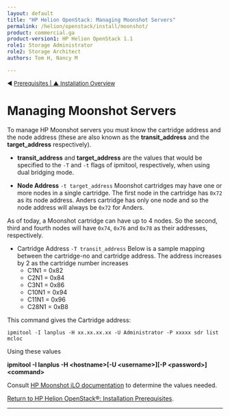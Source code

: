 ```yaml
---
layout: default
title: "HP Helion OpenStack: Managing Moonshot Servers"
permalink: /helion/openstack/install/moonshot/
product: commercial.ga
product-version1: HP Helion OpenStack 1.1
role1: Storage Administrator
role2: Storage Architect
authors: Tom H, Nancy M

---
```

<!--UNDER REVISION-->


<script>

function PageRefresh {
onLoad="window.refresh"
}

PageRefresh();

</script>

<p style="font-size: small;"> &#9664; <a href="/helion/openstack/install/prereqs/#csv">Prerequisites | <a href="/helion/openstack/install/overview/"> &#9650; Installation Overview</a> </p> 

# Managing Moonshot Servers


To manage HP Moonshot servers you must know the cartridge address and the node
address (these are also known as the **transit&#95;address** and the **target&#95;address**
respectively).

  
- **transit&#95;address** and **target&#95;address** are the values that would be specified
to the `-T` and `-t` flags of ipmitool, respectively, when using dual bridging mode.

- **Node Address** `-t target_address`
Moonshot cartridges may have one or more nodes in a single cartridge.
The first node in the cartridge has `0x72` as its node address. Anders cartridge
has only one node and so the node address will always be `0x72` for Anders.<br>

As of today, a Moonshot cartridge can have up to 4 nodes. So the second, third and fourth 
nodes will have `0x74`, `0x76` and `0x78` as their addresses, respectively.

- Cartridge Address `-T transit_address`
Below is a sample mapping between the cartridge-no and cartridge address.
The address increases by 2  as the cartridge number increases
	- C1N1  = 0x82
	- C2N1  = 0x84
	- C3N1  = 0x86
	- C10N1 = 0x94 
	- C11N1 = 0x96
	- C28N1 = 0xB8


This command gives the Cartridge address:

	ipmitool -I lanplus -H xx.xx.xx.xx -U Administrator -P xxxxx sdr list mcloc


Using these values
 
**ipmitool -I lanplus -H &lt;hostname&gt;[-U &lt;username&gt;][-P &lt;password&gt;]&lt;command&gt;**

Consult [HP Moonshot iLO documentation](http://h50146.www5.hp.com/products/software/oe/linux/mainstream/support/whitepaper/pdfs/c03933550-1.pdf) to determine the values needed.


[Return to HP Helion OpenStack&reg;: Installation Prerequisites](/helion/openstack/install/prereqs/#csv).

<!--Tom hancock-->

----

